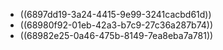 - ((6897dd19-3a24-4415-9e99-3241cacbd61d))
- ((68980f92-01eb-42a3-b7c9-27c36a287b74))
- ((68982e25-0a46-475b-8149-7ea8eba7a781))